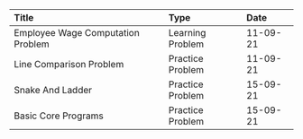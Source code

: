 | Title       | Type        | Date      |
| :---        | :---        | :---            |       
| Employee Wage Computation Problem| Learning Problem       | 11-09-21     |
| Line Comparison Problem   | Practice Problem        | 11-09-21     |
| Snake And Ladder   | Practice Problem        | 15-09-21     |
| Basic Core Programs   | Practice Problem        |  15-09-21    |